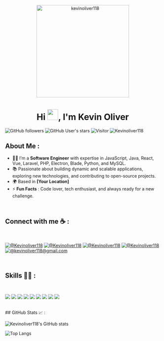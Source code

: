 <div align="center" width="50">
    <img alt="kevinoliver118" src="https://cdn.pixabay.com/photo/2017/10/24/07/13/mask-2883635_1280.jpg" width="300"/>
</div>
<h1 align="center">Hi <img src="https://media.giphy.com/media/hvRJCLFzcasrR4ia7z/giphy.gif" width="35">, I'm Kevin Oliver</h1>

![GitHub followers](https://img.shields.io/github/followers/Kevinoliver118?style=social) ![GitHub User's stars](https://img.shields.io/github/stars/Kevinoliver118?style=social) ![Visitor](https://visitor-badge.laobi.icu/badge?page_id=Kevinoliver118.repoName) <img src="https://komarev.com/ghpvc/?username=Kevinoliver118" alt="Kevinoliver118" />


## About Me :

- 🧑‍💻 I’m a **Software Engineer** with expertise in JavaScript, Java, React, Vue, Laravel, PHP, Electron, Blade, Python, and MySQL.
- 📚 Passionate about building dynamic and scalable applications, exploring new technologies, and contributing to open-source projects.
- 🌍 Based in **[Your Location]**
- ⚡ **Fun Facts** : Code lover, tech enthusiast, and always ready for a new challenge.

<br>

## Connect with me ☕ :

<br>

[![@Kevinoliver118](https://img.icons8.com/fluency/48/000000/instagram-new.png "@Kevinoliver118")](https://www.instagram.com/Kevinoliver118/) [![@Kevinoliver118](https://img.icons8.com/fluency/48/000000/facebook.png "@Kevinoliver118")](https://www.facebook.com/Kevinoliver118) [![@Kevinoliver118](https://img.icons8.com/fluency/48/000000/linkedin.png "@Kevinoliver118")](https://www.linkedin.com/in/Kevinoliver118/) [![@Kevinoliver118](https://img.icons8.com/fluency/48/000000/twitter-squared.png "@Kevinoliver118")](https://twitter.com/Kevinoliver118) [![@kevinoliver118@gmail.com](https://img.icons8.com/fluency/48/000000/apple-mail.png "@kevinoliver118@gmail.com")](mailto:kevinoliver118@gmail.com)

<br>

## Skills 🧑‍💻 :

<br>

<img src="https://img.icons8.com/color/48/000000/javascript--v1.png"/> <img src="https://img.icons8.com/color/48/000000/java-coffee-cup-logo--v1.png"/> <img src="https://img.icons8.com/office/48/000000/react.png"/> <img src="https://img.icons8.com/color/48/000000/vue-js.png"/> <img src="https://img.icons8.com/officel/48/000000/php-logo.png"/> <img src="https://img.icons8.com/fluency/48/000000/laravel.png"/> <img src="https://img.icons8.com/color/48/000000/python.png"/> <img src="https://img.icons8.com/color/48/000000/mysql-logo.png"/> <img src="https://img.icons8.com/fluency/48/000000/electron.png"/> 

<br>
## GitHub Stats 📈 :

![Kevinoliver118's GitHub stats](https://github-readme-stats.vercel.app/api?username=Kevinoliver118&show_icons=true&theme=radical)

![Top Langs](https://github-readme-stats.vercel.app/api/top-langs/?username=Kevinoliver118&layout=compact&theme=radical)

